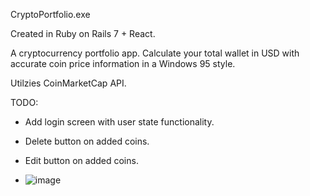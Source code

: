 CryptoPortfolio.exe

Created in Ruby on Rails 7 + React.

A cryptocurrency portfolio app. Calculate your total wallet in USD with accurate coin price information in a Windows 95 style.

Utilzies CoinMarketCap API.

TODO:

- Add login screen with user state functionality.
- Delete button on added coins.
- Edit button on added coins.

- ![image](https://github.com/daedalussolutions/crypto-portfolio-app/assets/119969921/3f78b817-300a-412c-a650-5f53c1c337db)

